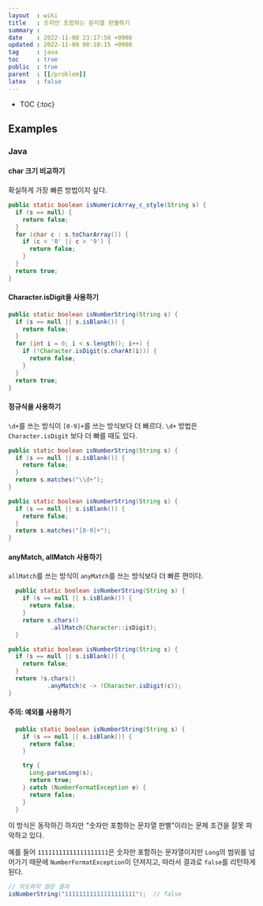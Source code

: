```yaml
---
layout  : wiki
title   : 숫자만 포함하는 문자열 판별하기
summary : 
date    : 2022-11-08 23:17:58 +0900
updated : 2022-11-09 00:10:15 +0900
tag     : java
toc     : true
public  : true
parent  : [[/problem]]
latex   : false
---
```

* TOC
{:toc}

## Examples

### Java

#### char 크기 비교하기

확실하게 가장 빠른 방법이지 싶다.

```java
public static boolean isNumericArray_c_style(String s) {
  if (s == null) {
    return false;
  }
  for (char c : s.toCharArray()) {
    if (c < '0' || c > '9') {
      return false;
    }
  }
  return true;
}
```

#### Character.isDigit을 사용하기

```java
public static boolean isNumberString(String s) {
  if (s == null || s.isBlank()) {
    return false;
  }
  for (int i = 0; i < s.length(); i++) {
    if (!Character.isDigit(s.charAt(i))) {
      return false;
    }
  }
  return true;
}
```

#### 정규식을 사용하기

`\d+`를 쓰는 방식이 `[0-9]+`를 쓰는 방식보다 더 빠르다.
`\d+` 방법은 `Character.isDigit` 보다 더 빠를 때도 있다.

```java
public static boolean isNumberString(String s) {
  if (s == null || s.isBlank()) {
    return false;
  }
  return s.matches("\\d+");
}
```

```java
public static boolean isNumberString(String s) {
  if (s == null || s.isBlank()) {
    return false;
  }
  return s.matches("[0-9]+");
}
```

#### anyMatch, allMatch 사용하기

`allMatch`를 쓰는 방식이 `anyMatch`를 쓰는 방식보다 더 빠른 편이다.

```java
  public static boolean isNumberString(String s) {
    if (s == null || s.isBlank()) {
      return false;
    }
    return s.chars()
            .allMatch(Character::isDigit);
  }
```

```java
public static boolean isNumberString(String s) {
  if (s == null || s.isBlank()) {
    return false;
  }
  return !s.chars()
           .anyMatch(c -> !Character.isDigit(c));
}
```

#### 주의: 예외를 사용하기

```java
  public static boolean isNumberString(String s) {
    if (s == null || s.isBlank()) {
      return false;
    }

    try {
      Long.parseLong(s);
      return true;
    } catch (NumberFormatException e) {
      return false;
    }
  }
```

이 방식은 동작하긴 하지만 "숫자만 포함하는 문자열 판별"이라는 문제 조건을 잘못 파악하고 있다.

예를 들어 `11111111111111111111`은 숫자만 포함하는 문자열이지만 `Long`의 범위를 넘어가기 때문에 `NumberFormatException`이 던져지고, 따라서 결과로 `false`를 리턴하게 된다.

```java
// 의도하지 않은 결과
isNumberString("11111111111111111111");  // false
```

